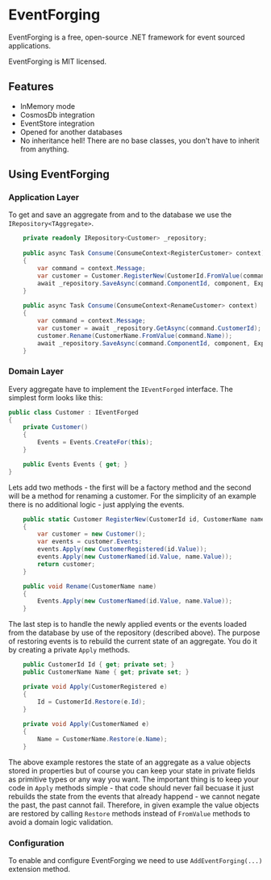 # EventForging

EventForging is a free, open-source .NET framework for event sourced applications.

EventForging is MIT licensed.

## Features

- InMemory mode
- CosmosDb integration
- EventStore integration
- Opened for another databases
- No inheritance hell! There are no base classes, you don't have to inherit from anything.

## Using EventForging
### Application Layer
To get and save an aggregate from and to the database we use the `IRepository<TAggregate>`.
```csharp
    private readonly IRepository<Customer> _repository;
    
    public async Task Consume(ConsumeContext<RegisterCustomer> context)
    {
        var command = context.Message;
        var customer = Customer.RegisterNew(CustomerId.FromValue(command.CustomerId), CustomerName.FromValue(command.Name));
        await _repository.SaveAsync(command.ComponentId, component, ExpectedVersion.None, context.ConversationId, context.InitiatorId, null);
    }
    
    public async Task Consume(ConsumeContext<RenameCustomer> context)
    {
        var command = context.Message;
        var customer = await _repository.GetAsync(command.CustomerId);
        customer.Rename(CustomerName.FromValue(command.Name));
        await _repository.SaveAsync(command.ComponentId, component, ExpectedVersion.Any, context.ConversationId, context.InitiatorId, null);
    }
```
### Domain Layer
Every aggregate have to implement the `IEventForged` interface. The simplest form looks like this:
```csharp
public class Customer : IEventForged
{
    private Customer()
    {
        Events = Events.CreateFor(this);
    }

    public Events Events { get; }
}
```
Lets add two methods - the first will be a factory method and the second will be a method for renaming a customer. For the simplicity of an example there is no additional logic - just applying the events.

```csharp
    public static Customer RegisterNew(CustomerId id, CustomerName name)
    {
        var customer = new Customer();
        var events = customer.Events;
        events.Apply(new CustomerRegistered(id.Value));
        events.Apply(new CustomerNamed(id.Value, name.Value));
        return customer;
    }

    public void Rename(CustomerName name)
    {
        Events.Apply(new CustomerNamed(id.Value, name.Value));
    }
```

The last step is to handle the newly applied events or the events loaded from the database by use of the repository (described above). The purpose of restoring events is to rebuild the current state of an aggregate. You do it by creating a private `Apply` methods.

```csharp
    public CustomerId Id { get; private set; }
    public CustomerName Name { get; private set; }

    private void Apply(CustomerRegistered e)
    {
        Id = CustomerId.Restore(e.Id);
    }
    
    private void Apply(CustomerNamed e)
    {
        Name = CustomerName.Restore(e.Name);
    }
```

The above example restores the state of an aggregate as a value objects stored in properties but of course you can keep your state in private fields as primitive types or any way you want. The important thing is to keep your code in `Apply` methods simple - that code should never fail becuase it just rebuilds the state from the events that already happend - we cannot negate the past, the past cannot fail. Therefore, in given example the value objects are restored by calling `Restore` methods instead of `FromValue` methods to avoid a domain logic validation.

### Configuration
To enable and configure EventForging we need to use `AddEventForging(...)` extension method.
```csharp

```

